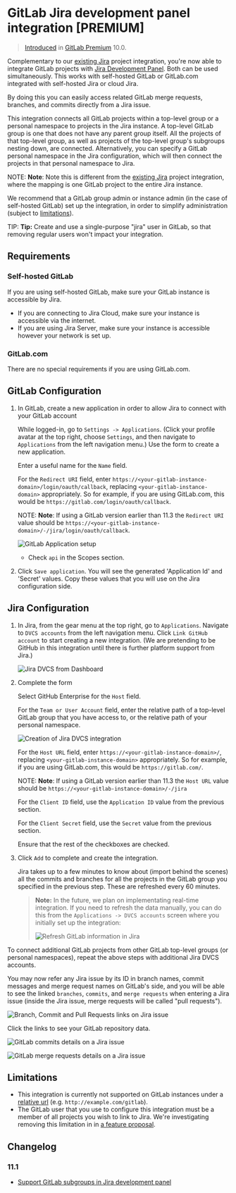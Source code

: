 # GitLab Jira development panel integration **[PREMIUM]**

> [Introduced][ee-2381] in [GitLab Premium][eep] 10.0.

Complementary to our [existing Jira][existing-jira] project integration, you're now able to integrate
GitLab projects with [Jira Development Panel][jira-development-panel]. Both can be used
simultaneously. This works with self-hosted GitLab or GitLab.com integrated with self-hosted Jira
or cloud Jira.

By doing this you can easily access related GitLab merge requests, branches, and commits directly from a Jira issue.

This integration connects all GitLab projects within a top-level group or a personal namespace to projects in the Jira instance.
A top-level GitLab group is one that does not have any parent group itself. All the projects of that top-level group,
as well as projects of the top-level group's subgroups nesting down, are connected. Alternatively, you can specify
a GitLab personal namespace in the Jira configuration, which will then connect the projects in that personal namespace to Jira.

NOTE: **Note**:
Note this is different from the [existing Jira][existing-jira] project integration, where the mapping
is one GitLab project to the entire Jira instance.

We recommend that a GitLab group admin
or instance admin (in the case of self-hosted GitLab) set up the integration,
in order to simplify administration (subject to [limitations](#limitations)).

TIP: **Tip:**
Create and use a single-purpose "jira" user in GitLab, so that removing
regular users won't impact your integration.

## Requirements

### Self-hosted GitLab

If you are using self-hosted GitLab, make sure your GitLab instance is accessible by Jira.

- If you are connecting to Jira Cloud, make sure your instance is accessible via the internet.
- If you are using Jira Server, make sure your instance is accessible however your network is set up.

### GitLab.com

There are no special requirements if you are using GitLab.com.

## GitLab Configuration

1. In GitLab, create a new application in order to allow Jira to connect with your GitLab account

    While logged-in, go to `Settings -> Applications`. (Click your profile avatar at
    the top right, choose `Settings`, and then navigate to `Applications` from the left
    navigation menu.) Use the form to create a new application.

    Enter a useful name for the `Name` field.

    For the `Redirect URI` field, enter `https://<your-gitlab-instance-domain>/login/oauth/callback`,
    replacing `<your-gitlab-instance-domain>` appropriately. So for example, if you are using GitLab.com,
    this would be `https://gitlab.com/login/oauth/callback`.

    NOTE: **Note**:
    If using a GitLab version earlier than 11.3 the `Redirect URI` value should be `https://<your-gitlab-instance-domain>/-/jira/login/oauth/callback`.

    ![GitLab Application setup](img/jira_dev_panel_gl_setup_1.png)
    - Check `api` in the Scopes section.

2. Click `Save application`. You will see the generated 'Application Id' and 'Secret' values.
    Copy these values that you will use on the Jira configuration side.

## Jira Configuration

1. In Jira, from the gear menu at the top right, go to `Applications`. Navigate to `DVCS accounts`
    from the left navigation menu. Click `Link GitHub account` to start creating a new integration.
    (We are pretending to be GitHub in this integration until there is further platform support from Jira.)

    ![Jira DVCS from Dashboard](img/jira_dev_panel_jira_setup_1.png)

2. Complete the form

    Select GitHub Enterprise for the `Host` field.

    For the `Team or User Account` field, enter the relative path of a top-level GitLab group that you have access to,
    or the relative path of your personal namespace.

    ![Creation of Jira DVCS integration](img/jira_dev_panel_jira_setup_2.png)

    For the `Host URL` field, enter `https://<your-gitlab-instance-domain>/`,
    replacing `<your-gitlab-instance-domain>` appropriately. So for example, if you are using GitLab.com,
    this would be `https://gitlab.com/`.

    NOTE: **Note**:
    If using a GitLab version earlier than 11.3 the `Host URL` value should be `https://<your-gitlab-instance-domain>/-/jira`

    For the `Client ID` field, use the `Application ID` value from the previous section.

    For the `Client Secret` field, use the `Secret` value from the previous section.

    Ensure that the rest of the checkboxes are checked.

3. Click `Add` to complete and create the integration.

    Jira takes up to a few minutes to know about (import behind the scenes) all the commits and branches
    for all the projects in the GitLab group you specified in the previous step. These are refreshed
    every 60 minutes.

    > **Note:**
    > In the future, we plan on implementating real-time integration. If you need
    > to refresh the data manually, you can do this from the `Applications -> DVCS
    > accounts` screen where you initially set up the integration:
    >
    > ![Refresh GitLab information in Jira](img/jira_dev_panel_manual_refresh.png)

To connect additional GitLab projects from other GitLab top-level groups (or personal namespaces), repeat the above
steps with additional Jira DVCS accounts.

You may now refer any Jira issue by its ID in branch names, commit messages and  merge request names on GitLab's side,
and you will be able to see the linked `branches`, `commits`, and `merge requests` when entering a Jira issue
(inside the Jira issue, merge requests will be called "pull requests").

![Branch, Commit and Pull Requests links on Jira issue](img/jira_dev_panel_jira_setup_3.png)

Click the links to see your GitLab repository data.

![GitLab commits details on a Jira issue](img/jira_dev_panel_jira_setup_4.png)

![GitLab merge requests details on a Jira issue](img/jira_dev_panel_jira_setup_5.png)

## Limitations

- This integration is currently not supported on GitLab instances under a [relative url][relative-url] (e.g. `http://example.com/gitlab`).
- The GitLab user that you use to configure this integration must be a member of all
    projects you wish to link to Jira. We're investigating removing this limitation in in [a feature proposal](https://gitlab.com/gitlab-org/gitlab-ee/issues/8902).

## Changelog

### 11.1

- [Support GitLab subgroups in Jira development panel](https://gitlab.com/gitlab-org/gitlab-ee/issues/3561)

[existing-jira]: ../user/project/integrations/jira.md
[jira-development-panel]: https://confluence.atlassian.com/adminjiraserver070/integrating-with-development-tools-776637096.html#Integratingwithdevelopmenttools-Developmentpanelonissues
[eep]: https://about.gitlab.com/pricing/
[ee-2381]: https://gitlab.com/gitlab-org/gitlab-ee/issues/2381
[relative-url]: https://docs.gitlab.com/omnibus/settings/configuration.html#configuring-a-relative-url-for-gitlab
